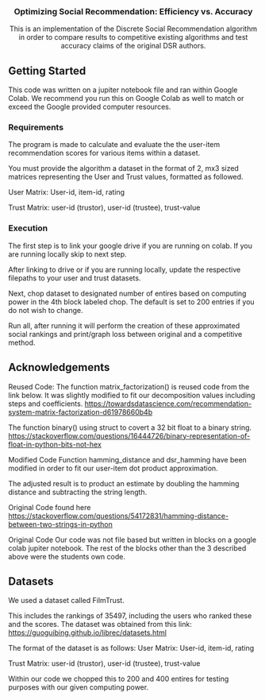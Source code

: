 <div id="top"></div>
<!--
*** Thanks for checking out the Best-README-Template. If you have a suggestion
*** that would make this better, please fork the repo and create a pull request
*** or simply open an issue with the tag "enhancement".
*** Don't forget to give the project a star!
*** Thanks again! Now go create something AMAZING! :D
-->



<!-- PROJECT SHIELDS -->
<!--
*** I'm using markdown "reference style" links for readability.
*** Reference links are enclosed in brackets [ ] instead of parentheses ( ).
*** See the bottom of this document for the declaration of the reference variables
*** for contributors-url, forks-url, etc. This is an optional, concise syntax you may use.
*** https://www.markdownguide.org/basic-syntax/#reference-style-links
-->
<!-- [![Contributors][contributors-shield]][contributors-url]
[![Forks][forks-shield]][forks-url]
[![Stargazers][stars-shield]][stars-url]
[![Issues][issues-shield]][issues-url]
[![MIT License][license-shield]][license-url]
[![LinkedIn][linkedin-shield]][linkedin-url] -->



<!-- PROJECT LOGO -->
<br />
<div align="center">
  <!-- <a href="https://github.com/github_username/repo_name">
    <img src="images/logo.png" alt="Logo" width="80" height="80">
  </a> -->

<h3 align="center">Optimizing Social Recommendation: Efficiency vs. Accuracy</h3>

  <p align="center">
    This is an implementation of the Discrete Social Recommendation algorithm in order to compare results to competitive existing algorithms and test accuracy claims of the original DSR authors.
    
  </p>
</div>






<!-- GETTING STARTED -->
## Getting Started

This code was written on a jupiter notebook file and ran within Google Colab. We recommend you run this on Google Colab as well to match or exceed the Google provided computer resources.

### Requirements

The program is made to calculate and evaluate the the user-item recommendation scores for various items within a dataset.

You must provide the algorithm a dataset in the format of 2, mx3 sized matrices representing the User and Trust values, formatted as followed.

User Matrix:
User-id, item-id, rating

Trust Matrix:
user-id (trustor), user-id (trustee), trust-value


### Execution

The first step is to link your google drive if you are running on colab. If you are running locally skip to next step.

After linking to drive or if you are running locally, update the respective filepaths to your user and trust datasets.

Next, chop dataset to designated number of entires based on computing power in the 4th block labeled chop. The default is set to 200 entries if you do not wish to change.

Run all, after running it will perform the creation of these approximated social rankings and print/graph loss between original and a competitive method.

## Acknowledgements

Reused Code:
The function matrix_factorization() is reused code from the link below.  It was slightly modified to fit our decomposition values including steps and coefficients.
https://towardsdatascience.com/recommendation-system-matrix-factorization-d61978660b4b

The function binary() using struct to covert a 32 bit float to a binary string.
https://stackoverflow.com/questions/16444726/binary-representation-of-float-in-python-bits-not-hex

Modified Code
Function hamming_distance and dsr_hamming have been modified in order to fit our user-item dot product approximation.

The adjusted result is to product an estimate by doubling the hamming distance and subtracting the string length.

Original Code found here https://stackoverflow.com/questions/54172831/hamming-distance-between-two-strings-in-python

Original Code
Our code was not file based but written in blocks on a google colab jupiter notebook.  The rest of the blocks other than the 3 described above were the students own code.


<!-- ROADMAP -->
## Datasets

We used a dataset called FilmTrust.

This includes the rankings of 35497, including the users who ranked these and the scores. 
The dataset was obtained from this link: https://guoguibing.github.io/librec/datasets.html

The format of the dataset is as follows:
User Matrix:
User-id, item-id, rating

Trust Matrix:
user-id (trustor), user-id (trustee), trust-value

Within our code we chopped this to 200 and 400 entires for testing purposes with our given computing power.






